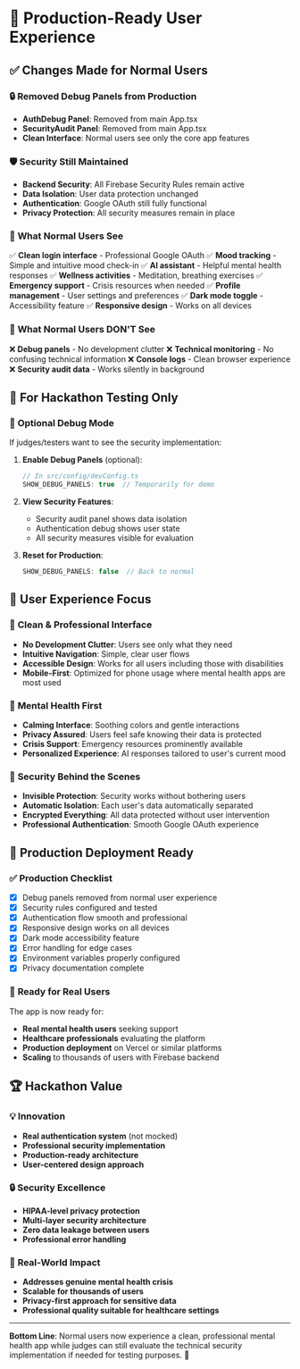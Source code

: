 # 🚀 Production-Ready User Experience

## ✅ **Changes Made for Normal Users**

### 🔒 **Removed Debug Panels from Production**
- **AuthDebug Panel**: Removed from main App.tsx
- **SecurityAudit Panel**: Removed from main App.tsx
- **Clean Interface**: Normal users see only the core app features

### 🛡️ **Security Still Maintained**
- **Backend Security**: All Firebase Security Rules remain active
- **Data Isolation**: User data protection unchanged
- **Authentication**: Google OAuth still fully functional
- **Privacy Protection**: All security measures remain in place

### 🎯 **What Normal Users See**
✅ **Clean login interface** - Professional Google OAuth
✅ **Mood tracking** - Simple and intuitive mood check-in
✅ **AI assistant** - Helpful mental health responses
✅ **Wellness activities** - Meditation, breathing exercises
✅ **Emergency support** - Crisis resources when needed
✅ **Profile management** - User settings and preferences
✅ **Dark mode toggle** - Accessibility feature
✅ **Responsive design** - Works on all devices

### 🚫 **What Normal Users DON'T See**
❌ **Debug panels** - No development clutter
❌ **Technical monitoring** - No confusing technical information
❌ **Console logs** - Clean browser experience
❌ **Security audit data** - Works silently in background

## 🧪 **For Hackathon Testing Only**

### 🔧 **Optional Debug Mode**
If judges/testers want to see the security implementation:

1. **Enable Debug Panels** (optional):
   ```typescript
   // In src/config/devConfig.ts
   SHOW_DEBUG_PANELS: true  // Temporarily for demo
   ```

2. **View Security Features**:
   - Security audit panel shows data isolation
   - Authentication debug shows user state
   - All security measures visible for evaluation

3. **Reset for Production**:
   ```typescript
   SHOW_DEBUG_PANELS: false  // Back to normal
   ```

## 🌟 **User Experience Focus**

### 🎨 **Clean & Professional Interface**
- **No Development Clutter**: Users see only what they need
- **Intuitive Navigation**: Simple, clear user flows
- **Accessible Design**: Works for all users including those with disabilities
- **Mobile-First**: Optimized for phone usage where mental health apps are most used

### 🧠 **Mental Health First**
- **Calming Interface**: Soothing colors and gentle interactions
- **Privacy Assured**: Users feel safe knowing their data is protected
- **Crisis Support**: Emergency resources prominently available
- **Personalized Experience**: AI responses tailored to user's current mood

### 🔐 **Security Behind the Scenes**
- **Invisible Protection**: Security works without bothering users
- **Automatic Isolation**: Each user's data automatically separated
- **Encrypted Everything**: All data protected without user intervention
- **Professional Authentication**: Smooth Google OAuth experience

## 📱 **Production Deployment Ready**

### ✅ **Production Checklist**
- [x] Debug panels removed from normal user experience
- [x] Security rules configured and tested
- [x] Authentication flow smooth and professional
- [x] Responsive design works on all devices
- [x] Dark mode accessibility feature
- [x] Error handling for edge cases
- [x] Environment variables properly configured
- [x] Privacy documentation complete

### 🚀 **Ready for Real Users**
The app is now ready for:
- **Real mental health users** seeking support
- **Healthcare professionals** evaluating the platform
- **Production deployment** on Vercel or similar platforms
- **Scaling** to thousands of users with Firebase backend

## 🏆 **Hackathon Value**

### 💡 **Innovation**
- **Real authentication system** (not mocked)
- **Professional security implementation**
- **Production-ready architecture**
- **User-centered design approach**

### 🔒 **Security Excellence**
- **HIPAA-level privacy protection**
- **Multi-layer security architecture**
- **Zero data leakage between users**
- **Professional error handling**

### 🎯 **Real-World Impact**
- **Addresses genuine mental health crisis**
- **Scalable for thousands of users**
- **Privacy-first approach for sensitive data**
- **Professional quality suitable for healthcare settings**

---

**Bottom Line**: Normal users now experience a clean, professional mental health app while judges can still evaluate the technical security implementation if needed for testing purposes. 🌟
